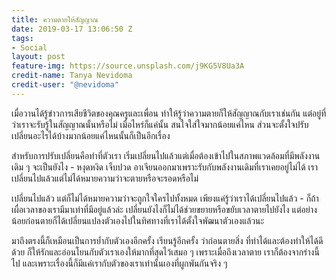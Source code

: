 ```yaml
---
title: ความตายให้สัญญาณ
date: 2019-03-17 13:06:50 Z
tags:
- Social
layout: post
feature-img: https://source.unsplash.com/j9KG5V8Ua3A
credit-name: Tanya Nevidoma
credit-user: "@nevidoma"
---
```


เมื่อวานได้รู้ข่าวการเสียชีวิตของคุณครูและเพื่อน ทำให้รู้ว่าความตายก็ให้สัญญาณกับเราเช่นกัน แต่อยู่ที่ว่าเราจะรับรู้ในสัญญาณนั้นหรือไม่ เมื่อไหร่ก็แค่นั้น สนใจใส่ใจมากน้อยแค่ไหน ส่วนจะตั้งใจปรับเปลี่ยนอะไรได้บ้างมากน้อยแค่ไหนนั้นก็เป็นอีกเรื่อง

สำหรับการปรับเปลี่ยนคือทำที่ตัวเรา เริ่มเปลี่ยนไปแล้วแต่เมื่อต้องเข้าไปในสภาพแวดล้อมที่มีพลังงานเดิม ๆ จะเป็นยังไง - หงุดหงิด เจ็บปวด อาเจียนออกมาเพราะรับกับพลังงานเดิมที่เราเคยอยู่ไม่ได้ เราเปลี่ยนไปแล้วแต่ไม่ได้หมายความว่าจะตายหรือจะรอดหรือไม่

เปลี่ยนไปแล้ว แต่ก็ไม่ได้หมายความว่าจะถูกใจใครไปทั้งหมด เพียงแค่รู้ว่าเราได้เปลี่ยนไปแล้ว - ก็ถ้าเผื่อเวลาของเรามีมาเท่าที่มีอยู่แล้วล่ะ เปลี่ยนยังไงก็ไม่ได้ช่วยขยายหรือขยับเวลาตายไปยังไง แต่อย่างน้อยก่อนตายก็ได้เปลี่ยนแปลงตัวเองไปในทิศทางที่เราได้ตั้งใจพัฒนาตัวเองแล้วนะ

มาถึงตรงนี้ก็เหมือนเป็นการย้ำกับตัวเองอีกครั้ง เรียนรู้อีกครั้ง ว่าก่อนตายสิ่ง
ที่ทำได้และต้องทำให้ได้ดีด้วย ก็ให้รักและอ่อนโยนกับตัวเราเองให้มากที่สุดไว้เสมอ ๆ เพราะเมื่อถึงเวลาตาย เราก็ต้องจากร่างนี้ไป และเพราะเรื่องนี้ก็มีแค่เรากับตัวของเราเท่านั้นเองที่ผูกพันกันจริง ๆ
